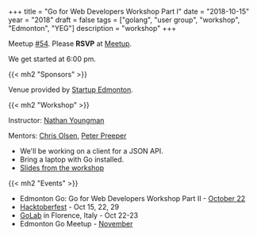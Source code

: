 +++
title = "Go for Web Developers Workshop Part I"
date = "2018-10-15"
year = "2018"
draft = false
tags = ["golang", "user group", "workshop", "Edmonton", "YEG"]
description = "workshop"
+++

Meetup [#54](https://github.com/edmontongo/presentations/issues/86). Please **RSVP** at [Meetup](https://www.meetup.com/startupedmonton/events/254366653/).

We get started at 6:00 pm.

{{< mh2 "Sponsors" >}}

Venue provided by [Startup Edmonton](https://www.startupedmonton.com/).

{{< mh2 "Workshop" >}}

Instructor: [Nathan Youngman](https://github.com/nathany)

Mentors: [Chris Olsen](https://github.com/chrisolsen), [Peter Preeper](https://github.com/ppreeper)

- We'll be working on a client for a JSON API.
- Bring a laptop with Go installed.
- [Slides from the workshop](https://talks.godoc.org/github.com/edmontongo/presentations/2018-10/workshop-one/workshop-one.slide#1)

{{< mh2 "Events" >}}

- Edmonton Go: Go for Web Developers Workshop Part II - [October 22](/meetup/2018-10-22/)
- [Hacktoberfest](https://hacktoberfestyeg.com/) - Oct 15, 22, 29
- [GoLab](https://golab.io/) in Florence, Italy - Oct 22-23
- Edmonton Go Meetup - [November](/meetup/2018-11/)
